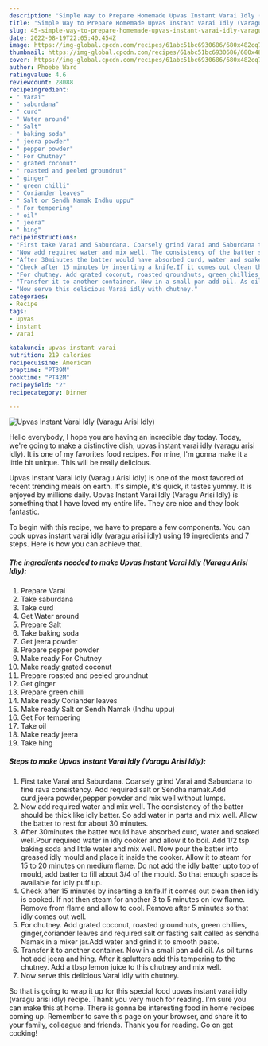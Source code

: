 ```yaml
---
description: "Simple Way to Prepare Homemade Upvas Instant Varai Idly (Varagu Arisi Idly)"
title: "Simple Way to Prepare Homemade Upvas Instant Varai Idly (Varagu Arisi Idly)"
slug: 45-simple-way-to-prepare-homemade-upvas-instant-varai-idly-varagu-arisi-idly
date: 2022-08-19T22:05:40.454Z
image: https://img-global.cpcdn.com/recipes/61abc51bc6930686/680x482cq70/upvas-instant-varai-idly-varagu-arisi-idly-recipe-main-photo.jpg
thumbnail: https://img-global.cpcdn.com/recipes/61abc51bc6930686/680x482cq70/upvas-instant-varai-idly-varagu-arisi-idly-recipe-main-photo.jpg
cover: https://img-global.cpcdn.com/recipes/61abc51bc6930686/680x482cq70/upvas-instant-varai-idly-varagu-arisi-idly-recipe-main-photo.jpg
author: Phoebe Ward
ratingvalue: 4.6
reviewcount: 28088
recipeingredient:
- " Varai"
- " saburdana"
- " curd"
- " Water around"
- " Salt"
- " baking soda"
- " jeera powder"
- " pepper powder"
- " For Chutney"
- " grated coconut"
- " roasted and peeled groundnut"
- " ginger"
- " green chilli"
- " Coriander leaves"
- " Salt or Sendh Namak Indhu uppu"
- " For tempering"
- " oil"
- " jeera"
- " hing"
recipeinstructions:
- "First take Varai and Saburdana. Coarsely grind Varai and Saburdana to fine rava consistency. Add required salt or Sendha namak.Add curd,jeera powder,pepper powder and mix well without lumps."
- "Now add required water and mix well. The consistency of the batter should be thick like idly batter. So add water in parts and mix well. Allow the batter to rest for about 30 minutes."
- "After 30minutes the batter would have absorbed curd, water and soaked well.Pour required water in idly cooker and allow it to boil. Add 1/2 tsp baking soda and little water and mix well. Now pour the batter into greased idly mould and place it inside the cooker. Allow it to steam for 15 to 20 minutes on medium flame. Do not add the idly batter upto top of mould, add batter to fill about 3/4 of the mould. So that enough space is available for idly puff up."
- "Check after 15 minutes by inserting a knife.If it comes out clean then idly is cooked. If not then steam for another 3 to 5 minutes on low flame. Remove from flame and allow to cool. Remove after 5 minutes so that idly comes out well."
- "For chutney. Add grated coconut, roasted groundnuts, green chillies, ginger,coriander leaves and required salt or fasting salt called as sendha Namak in a mixer jar.Add water and grind it to smooth paste."
- "Transfer it to another container. Now in a small pan add oil. As oil turns hot add jeera and hing. After it splutters add this tempering to the chutney. Add a tbsp lemon juice to this chutney and mix well."
- "Now serve this delicious Varai idly with chutney."
categories:
- Recipe
tags:
- upvas
- instant
- varai

katakunci: upvas instant varai 
nutrition: 219 calories
recipecuisine: American
preptime: "PT39M"
cooktime: "PT42M"
recipeyield: "2"
recipecategory: Dinner

---
```



![Upvas Instant Varai Idly (Varagu Arisi Idly)](https://img-global.cpcdn.com/recipes/61abc51bc6930686/680x482cq70/upvas-instant-varai-idly-varagu-arisi-idly-recipe-main-photo.jpg)

Hello everybody, I hope you are having an incredible day today. Today, we're going to make a distinctive dish, upvas instant varai idly (varagu arisi idly). It is one of my favorites food recipes. For mine, I'm gonna make it a little bit unique. This will be really delicious.



Upvas Instant Varai Idly (Varagu Arisi Idly) is one of the most favored of recent trending meals on earth. It's simple, it's quick, it tastes yummy. It is enjoyed by millions daily. Upvas Instant Varai Idly (Varagu Arisi Idly) is something that I have loved my entire life. They are nice and they look fantastic.


To begin with this recipe, we have to prepare a few components. You can cook upvas instant varai idly (varagu arisi idly) using 19 ingredients and 7 steps. Here is how you can achieve that.

<!--inarticleads1-->

##### The ingredients needed to make Upvas Instant Varai Idly (Varagu Arisi Idly):

1. Prepare  Varai
1. Take  saburdana
1. Take  curd
1. Get  Water around
1. Prepare  Salt
1. Take  baking soda
1. Get  jeera powder
1. Prepare  pepper powder
1. Make ready  For Chutney
1. Make ready  grated coconut
1. Prepare  roasted and peeled groundnut
1. Get  ginger
1. Prepare  green chilli
1. Make ready  Coriander leaves
1. Make ready  Salt or Sendh Namak (Indhu uppu)
1. Get  For tempering
1. Take  oil
1. Make ready  jeera
1. Take  hing




<!--inarticleads2-->

##### Steps to make Upvas Instant Varai Idly (Varagu Arisi Idly):

1. First take Varai and Saburdana. Coarsely grind Varai and Saburdana to fine rava consistency. Add required salt or Sendha namak.Add curd,jeera powder,pepper powder and mix well without lumps.
1. Now add required water and mix well. The consistency of the batter should be thick like idly batter. So add water in parts and mix well. Allow the batter to rest for about 30 minutes.
1. After 30minutes the batter would have absorbed curd, water and soaked well.Pour required water in idly cooker and allow it to boil. Add 1/2 tsp baking soda and little water and mix well. Now pour the batter into greased idly mould and place it inside the cooker. Allow it to steam for 15 to 20 minutes on medium flame. Do not add the idly batter upto top of mould, add batter to fill about 3/4 of the mould. So that enough space is available for idly puff up.
1. Check after 15 minutes by inserting a knife.If it comes out clean then idly is cooked. If not then steam for another 3 to 5 minutes on low flame. Remove from flame and allow to cool. Remove after 5 minutes so that idly comes out well.
1. For chutney. Add grated coconut, roasted groundnuts, green chillies, ginger,coriander leaves and required salt or fasting salt called as sendha Namak in a mixer jar.Add water and grind it to smooth paste.
1. Transfer it to another container. Now in a small pan add oil. As oil turns hot add jeera and hing. After it splutters add this tempering to the chutney. Add a tbsp lemon juice to this chutney and mix well.
1. Now serve this delicious Varai idly with chutney.




So that is going to wrap it up for this special food upvas instant varai idly (varagu arisi idly) recipe. Thank you very much for reading. I'm sure you can make this at home. There is gonna be interesting food in home recipes coming up. Remember to save this page on your browser, and share it to your family, colleague and friends. Thank you for reading. Go on get cooking!
